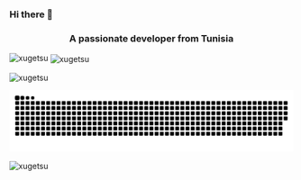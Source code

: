 ### Hi there 👋

<!--
**xugetsu/xugetsu** is a ✨ _special_ ✨ repository because its `README.md` (this file) appears on your GitHub profile.

Here are some ideas to get you started:

- 🔭 I’m currently working on ...
- 🌱 I’m currently learning ...
- 👯 I’m looking to collaborate on ...
- 🤔 I’m looking for help with ...
- 💬 Ask me about ...
- 📫 How to reach me: ...
- 😄 Pronouns: ...
- ⚡ Fun fact: ...
-->

<h3 align="center">A passionate developer from Tunisia</h3>


<p><img align="left" src="https://github-readme-stats.vercel.app/api/top-langs?username=xugetsu&show_icons=true&locale=en&layout=compact" alt="xugetsu" /></p>

<p>&nbsp;<img align="center" src="https://github-readme-stats.vercel.app/api?username=xugetsu&show_icons=true&locale=en" alt="xugetsu" /></p>

<p><img align="center" src="https://github-readme-streak-stats.herokuapp.com/?user=xugetsu&" alt="xugetsu" /></p>

<picture>
  <source media="(prefers-color-scheme: dark)" srcset="github-snake-dark.svg">
  <source media="(prefers-color-scheme: light)" srcset="github-snake.svg">
  <img alt="github-snake" src="https://github.com/xugetsu/xugetsu/blob/output/github-contribution-grid-snake.svg">
</picture>

<p align="left"> <img src="https://komarev.com/ghpvc/?username=xugetsu&label=Profile%20views&color=0e75b6&style=flat" alt="xugetsu" /> </p>

